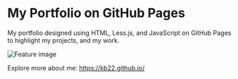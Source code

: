 # My Portfolio on GitHub Pages
My portfolio designed using HTML, Less.js, and JavaScript on GitHub Pages to highlight my projects, and my work.

![Feature image](https://raw.githubusercontent.com/kb22/kb22.github.io/master/feature_image.png)

Explore more about me: https://kb22.github.io/
